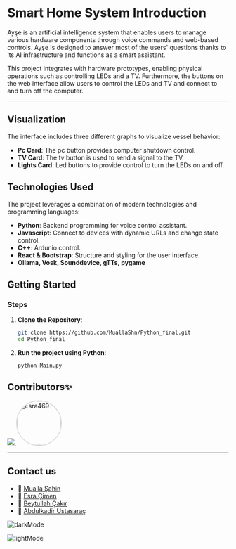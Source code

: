 # Smart Home System Introduction

Ayşe is an artificial intelligence system that enables users to manage various hardware components through voice commands and web-based controls. Ayşe is designed to answer most of the users' questions thanks to its AI infrastructure and functions as a smart assistant.

This project integrates with hardware prototypes, enabling physical operations such as controlling LEDs and a TV. Furthermore, the buttons on the web interface allow users to control the LEDs and TV and connect to and turn off the computer.

---
## Visualization

The interface includes three different graphs to visualize vessel behavior:

- **Pc Card**: The pc button provides computer shutdown control.
- **TV Card**: The tv button is used to send a signal to the TV.
- **Lights Card**: Led buttons to provide control to turn the LEDs on and off.

## Technologies Used

The project leverages a combination of modern technologies and programming languages:

- **Python**: Backend programming for voice control assistant.
- **Javascript**: Connect to devices with dynamic URLs and change state control.
- **C++**: Ardunio control.
- **React & Bootstrap**: Structure and styling for the user interface.
- **Ollama, Vosk, Sounddevice, gTTs, pygame**


## Getting Started

### Steps

1. **Clone the Repository**:
   ```bash
   git clone https://github.com/MuallaShn/Python_final.git
   cd Python_final
2. **Run the project using Python**:
   ```
   python Main.py

## Contributors✨

<a href="https://github.com/MuallaShn/Python_final/graphs/contributors">
     <img src="https://contrib.rocks/image?repo=MuallaShn/Python_final" />
</a>
<a href="https://github.com/Esra469">
  <img src="https://avatars.githubusercontent.com/Esra469?s=100" alt="Esra469" style="border-radius: 50%; border: 2px solid #ddd; width: 100px;" />
</a>


---

## Contact us
- 🔗 [Mualla Şahin](https://www.linkedin.com/in/muallashn11/)
- 🔗 [Esra Çimen](https://www.linkedin.com/in/esra-%C3%A7imen-a49173253/)
- 🔗 [Beytullah Çakır](https://www.linkedin.com/in/beytullah-%C3%A7ak%C4%B1r-052518270/)
- 🔗 [Abdulkadir Ustasaraç](https://www.linkedin.com/in/abdulkadir-ustasarac/)



![darkMode](https://github.com/user-attachments/assets/d286306f-354d-43bc-af20-adea2d1cf30f)

![lightMode](https://github.com/user-attachments/assets/73bcff92-3772-421f-ab35-e146a1346c19)


    
